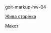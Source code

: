 <p>goit-markup-hw-04</p> 
<p><a href="https://alexblack19.github.io/goit-markup-hw-04/" alt="Жива сторінка">Жива сторінка</a></p>
<p><a href="https://www.figma.com/file/B1m2uk25m1eAgroESAuM2g/Web-Studio-(Version-3.0)?node-id=297015-303&t=HInNRI4KeIgztHEG-0" alt="Макет">Макет</a></p>